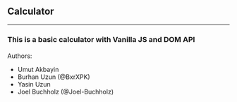 ## Calculator
---

### This is a basic calculator with Vanilla JS and DOM API


#### 
Authors: 
- Umut Akbayin
- Burhan Uzun (@BxrXPK)
- Yasin Uzun
- Joel Buchholz (@Joel-Buchholz)

